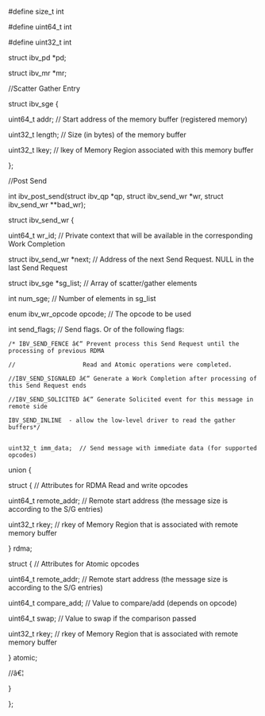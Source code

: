 #define size_t int 

#define uint64_t int

#define uint32_t int

struct ibv_pd *pd;

struct ibv_mr *mr;

//Scatter Gather Entry


struct ibv_sge {
 
 uint64_t addr; // Start address of the memory buffer (registered memory)

 uint32_t length; // Size (in bytes) of the memory buffer
	
 uint32_t lkey;   // lkey of Memory Region associated with this memory buffer

};












//Post Send

int ibv_post_send(struct ibv_qp *qp, struct ibv_send_wr *wr, struct ibv_send_wr **bad_wr);

struct ibv_send_wr {

 uint64_t wr_id;            // Private context that will be available in the corresponding Work Completion
	
 struct ibv_send_wr *next;  // Address of the next Send Request. NULL in the last Send Request
	
 struct ibv_sge *sg_list;   // Array of scatter/gather elements
	
 int num_sge;               // Number of elements in sg_list
	
 enum ibv_wr_opcode opcode; // The opcode to be used
	
 int send_flags;            // Send flags. Or of the following flags:

    
    /* IBV_SEND_FENCE â€“ Prevent process this Send Request until the processing of previous RDMA 
   
    //                   Read and Atomic operations were completed.
    
    //IBV_SEND_SIGNALED â€“ Generate a Work Completion after processing of this Send Request ends
    
    //IBV_SEND_SOLICITED â€“ Generate Solicited event for this message in remote side
    
    IBV_SEND_INLINE  - allow the low-level driver to read the gather buffers*/


	uint32_t imm_data;  // Send message with immediate data (for supported opcodes)
union {

  struct {                           // Attributes for RDMA Read and write opcodes
	
  uint64_t remote_addr;      // Remote start address (the message size is according to the S/G entries)
	
  uint32_t rkey;             // rkey of Memory Region that is associated with remote memory buffer
	
  } rdma;
	
  struct {                           // Attributes for Atomic opcodes 
	
  uint64_t remote_addr;      // Remote start address (the message size is according to the S/G entries)
	
  uint64_t compare_add;      // Value to compare/add (depends on opcode)
	
  uint64_t swap;             // Value to swap if the comparison passed
	
  uint32_t rkey;             // rkey of Memory Region that is associated with remote memory buffer
	
 } atomic;

//â€¦

}

};
